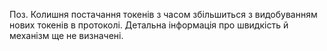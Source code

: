 Поз. Колишня постачання токенів з часом збільшиться з видобуванням нових токенів в протоколі. Детальна інформація про швидкість й механізм ще не визначені.